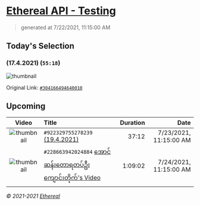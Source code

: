 # [Ethereal API - Testing](https://www.facebook.com/103302041643161)

> generated at 7/22/2021, 11:15:00 AM

## Today's Selection

### (17.4.2021) (`55:18`)

![thumbnail](https://scontent-sin6-3.xx.fbcdn.net/v/t15.5256-10/p206x206/181033660_304181557971837_4399455515632334171_n.jpg?_nc_cat=106&ccb=1-3&_nc_sid=ad6a45&_nc_ohc=2PZZ7lnAimwAX_C8wwn&tn=os14YXKstTHqwWrT&_nc_ht=scontent-sin6-3.xx&oh=245efc449b11f3d52841df894ad35a9e&oe=60FA523A)

Original Link: [`#304166494640010`](https://www.facebook.com/655653464834259/videos/304166494640010)

## Upcoming

| Video | Title | Duration | Date |
|:-----:|:------|---------:|-------------:|
| ![thumbnail](https://scontent-sin6-2.xx.fbcdn.net/v/t15.5256-10/p206x206/181505222_922337991944082_1734205553456671662_n.jpg?_nc_cat=102&ccb=1-3&_nc_sid=ad6a45&_nc_ohc=pph1ui21HqMAX8IFqxU&_nc_ht=scontent-sin6-2.xx&oh=bc59472764329c3b28ba01d16ccadfca&oe=60FA74A1) | `#922329755278239` [(19.4.2021)](https://www.facebook.com/655653464834259/videos/922329755278239) | 37:12 | 7/23/2021, 11:15:00 AM |
| ![thumbnail](https://scontent-sin6-2.xx.fbcdn.net/v/t15.5256-10/p206x206/182738478_228664452024833_3039077023588686147_n.jpg?_nc_cat=109&ccb=1-3&_nc_sid=ad6a45&_nc_ohc=QPPQHE4ikegAX-_0fbF&_nc_ht=scontent-sin6-2.xx&oh=42fd241eb4ec915aff922ca52b19e4ee&oe=60FAB4BC) | `#228663942024884` [အောင်ဆန်းတောရတပ်ဦးကျောင်းတိုက်'s Video](https://www.facebook.com/655653464834259/videos/228663942024884) | 1:09:02 | 7/24/2021, 11:15:00 AM |

_&copy; 2021-2021 [Ethereal](https://github.com/etherealtech)_